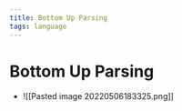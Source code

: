 ```yaml
---
title: Bottom Up Parsing
tags: language
---
```


# Bottom Up Parsing
- ![[Pasted image 20220506183325.png]]


















